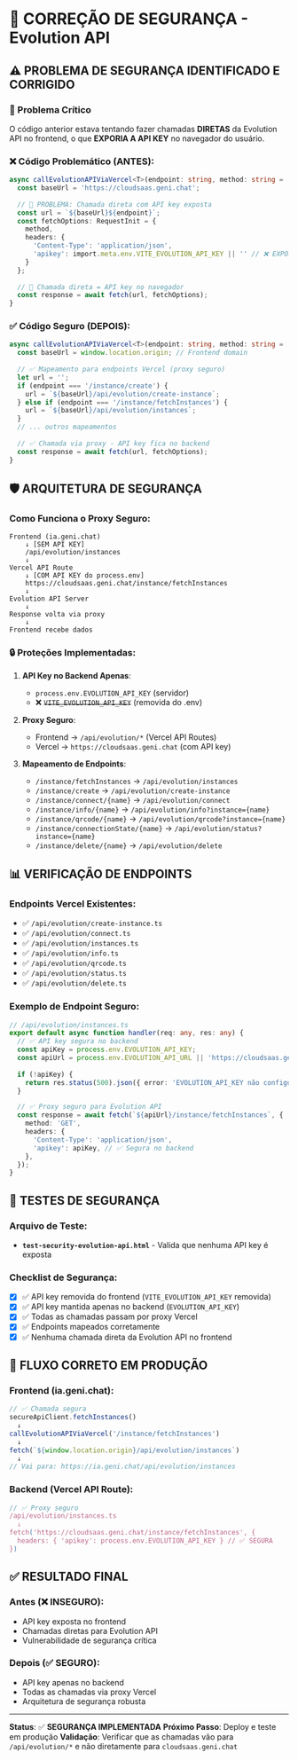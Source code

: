 # 🔐 CORREÇÃO DE SEGURANÇA - Evolution API

## ⚠️ PROBLEMA DE SEGURANÇA IDENTIFICADO E CORRIGIDO

### 🚨 Problema Crítico
O código anterior estava tentando fazer chamadas **DIRETAS** da Evolution API no frontend, o que **EXPORIA A API KEY** no navegador do usuário.

### ❌ Código Problemático (ANTES):
```typescript
async callEvolutionAPIViaVercel<T>(endpoint: string, method: string = 'GET', data?: any): Promise<T> {
  const baseUrl = 'https://cloudsaas.geni.chat';
  
  // 🚨 PROBLEMA: Chamada direta com API key exposta
  const url = `${baseUrl}${endpoint}`;
  const fetchOptions: RequestInit = { 
    method, 
    headers: { 
      'Content-Type': 'application/json',
      'apikey': import.meta.env.VITE_EVOLUTION_API_KEY || '' // ❌ EXPOSTA NO FRONTEND!
    } 
  };
  
  // 🚨 Chamada direta = API key no navegador
  const response = await fetch(url, fetchOptions);
}
```

### ✅ Código Seguro (DEPOIS):
```typescript
async callEvolutionAPIViaVercel<T>(endpoint: string, method: string = 'GET', data?: any): Promise<T> {
  const baseUrl = window.location.origin; // Frontend domain
  
  // ✅ Mapeamento para endpoints Vercel (proxy seguro)
  let url = '';
  if (endpoint === '/instance/create') {
    url = `${baseUrl}/api/evolution/create-instance`;
  } else if (endpoint === '/instance/fetchInstances') {
    url = `${baseUrl}/api/evolution/instances`;
  }
  // ... outros mapeamentos
  
  // ✅ Chamada via proxy - API key fica no backend
  const response = await fetch(url, fetchOptions);
}
```

## 🛡️ ARQUITETURA DE SEGURANÇA

### Como Funciona o Proxy Seguro:

```
Frontend (ia.geni.chat)
    ↓ [SEM API KEY]
    /api/evolution/instances
    ↓
Vercel API Route
    ↓ [COM API KEY do process.env]
    https://cloudsaas.geni.chat/instance/fetchInstances
    ↓
Evolution API Server
    ↓
Response volta via proxy
    ↓
Frontend recebe dados
```

### 🔒 Proteções Implementadas:

1. **API Key no Backend Apenas**: 
   - `process.env.EVOLUTION_API_KEY` (servidor)
   - ❌ ~~`VITE_EVOLUTION_API_KEY`~~ (removida do .env)

2. **Proxy Seguro**:
   - Frontend → `/api/evolution/*` (Vercel API Routes)
   - Vercel → `https://cloudsaas.geni.chat` (com API key)

3. **Mapeamento de Endpoints**:
   - `/instance/fetchInstances` → `/api/evolution/instances`
   - `/instance/create` → `/api/evolution/create-instance`
   - `/instance/connect/{name}` → `/api/evolution/connect`
   - `/instance/info/{name}` → `/api/evolution/info?instance={name}`
   - `/instance/qrcode/{name}` → `/api/evolution/qrcode?instance={name}`
   - `/instance/connectionState/{name}` → `/api/evolution/status?instance={name}`
   - `/instance/delete/{name}` → `/api/evolution/delete`

## 📊 VERIFICAÇÃO DE ENDPOINTS

### Endpoints Vercel Existentes:
- ✅ `/api/evolution/create-instance.ts`
- ✅ `/api/evolution/connect.ts`
- ✅ `/api/evolution/instances.ts`
- ✅ `/api/evolution/info.ts`
- ✅ `/api/evolution/qrcode.ts`
- ✅ `/api/evolution/status.ts`
- ✅ `/api/evolution/delete.ts`

### Exemplo de Endpoint Seguro:
```typescript
// /api/evolution/instances.ts
export default async function handler(req: any, res: any) {
  // ✅ API key segura no backend
  const apiKey = process.env.EVOLUTION_API_KEY;
  const apiUrl = process.env.EVOLUTION_API_URL || 'https://cloudsaas.geni.chat';
  
  if (!apiKey) {
    return res.status(500).json({ error: 'EVOLUTION_API_KEY não configurada no backend' });
  }

  // ✅ Proxy seguro para Evolution API
  const response = await fetch(`${apiUrl}/instance/fetchInstances`, {
    method: 'GET',
    headers: {
      'Content-Type': 'application/json',
      'apikey': apiKey, // ✅ Segura no backend
    },
  });
}
```

## 🧪 TESTES DE SEGURANÇA

### Arquivo de Teste:
- **`test-security-evolution-api.html`** - Valida que nenhuma API key é exposta

### Checklist de Segurança:
- [x] ✅ API key removida do frontend (`VITE_EVOLUTION_API_KEY` removida)
- [x] ✅ API key mantida apenas no backend (`EVOLUTION_API_KEY`)
- [x] ✅ Todas as chamadas passam por proxy Vercel
- [x] ✅ Endpoints mapeados corretamente
- [x] ✅ Nenhuma chamada direta da Evolution API no frontend

## 🚀 FLUXO CORRETO EM PRODUÇÃO

### Frontend (ia.geni.chat):
```javascript
// ✅ Chamada segura
secureApiClient.fetchInstances()
  ↓
callEvolutionAPIViaVercel('/instance/fetchInstances')
  ↓
fetch(`${window.location.origin}/api/evolution/instances`)
  ↓ 
// Vai para: https://ia.geni.chat/api/evolution/instances
```

### Backend (Vercel API Route):
```javascript
// ✅ Proxy seguro
/api/evolution/instances.ts
  ↓
fetch('https://cloudsaas.geni.chat/instance/fetchInstances', {
  headers: { 'apikey': process.env.EVOLUTION_API_KEY } // ✅ SEGURA
})
```

## ✅ RESULTADO FINAL

### Antes (❌ INSEGURO):
- API key exposta no frontend
- Chamadas diretas para Evolution API
- Vulnerabilidade de segurança crítica

### Depois (✅ SEGURO):
- API key apenas no backend
- Todas as chamadas via proxy Vercel
- Arquitetura de segurança robusta

---

**Status**: ✅ **SEGURANÇA IMPLEMENTADA**
**Próximo Passo**: Deploy e teste em produção
**Validação**: Verificar que as chamadas vão para `/api/evolution/*` e não diretamente para `cloudsaas.geni.chat`
